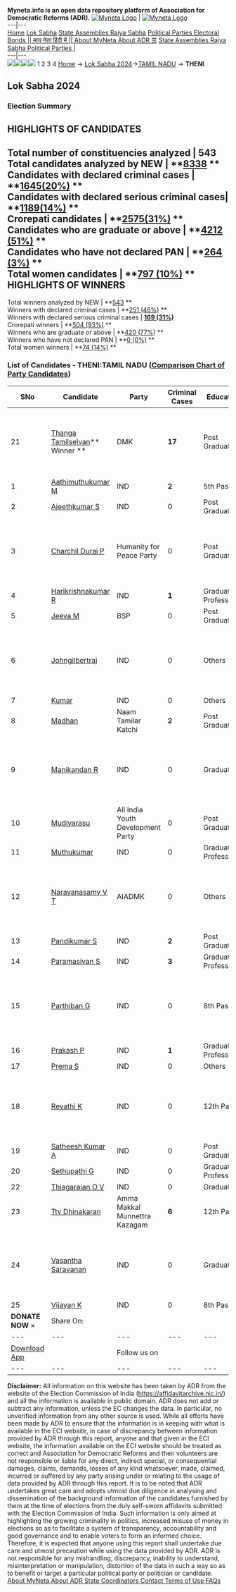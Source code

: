 **Myneta.info is an open data repository platform of Association for Democratic Reforms (ADR).**
[![Myneta Logo](https://www.myneta.info/lib/img/myneta-logo.png)](https://www.myneta.info/) | [![Myneta Logo](https://www.myneta.info/lib/img/adr-logo.png)](https://adrindia.org)  
---|---  
[Home](https://www.myneta.info/) [Lok Sabha](https://www.myneta.info/#ls "Lok Sabha") [ State Assemblies ](https://www.myneta.info/#sa "State Assemblies") [Rajya Sabha](https://www.myneta.info/#rs "Rajya Sabha") [Political Parties ](https://www.myneta.info/party "Political Parties") [ Electoral Bonds ](https://www.myneta.info/electoral_bonds "Electoral Bonds") [ || माय नेता हिंदी में || ](https://translate.google.co.in/translate?prev=hp&hl=en&js=y&u=www.myneta.info&sl=en&tl=hi&history_state0=) [ About MyNeta ](https://adrindia.org/content/about-myneta) [ About ADR ](https://adrindia.org/about-adr/who-we-are) [☰](javascript:void\(0\))
[ State Assemblies ](https://www.myneta.info/#sa "State Assemblies") [ Rajya Sabha ](https://www.myneta.info/#rs "Rajya Sabha") [ Political Parties ](https://www.myneta.info/party "Political Parties")
|   
---|---  
![](https://www.myneta.info/lib/img/banner/banner-1.png)![](https://www.myneta.info/lib/img/banner/banner-2.png)![](https://www.myneta.info/lib/img/banner/banner-3.png)![](https://www.myneta.info/lib/img/banner/banner-4.png)
1  2  3  4 
[Home](https://www.myneta.info/) → [Lok Sabha 2024](https://www.myneta.info/LokSabha2024/)→[TAMIL NADU](https://www.myneta.info/LokSabha2024/index.php?action=show_constituencies&state_id=31) → **THENI**
### 
## Lok Sabha 2024
###  Election Summary 
HIGHLIGHTS OF CANDIDATES  
---  
Total number of constituencies analyzed |  543   
Total candidates analyzed by NEW | **[8338](https://www.myneta.info/LokSabha2024/index.php?action=summary&subAction=candidates_analyzed&sort=candidate#summary) **  
Candidates with declared criminal cases | **[1645(20%)](https://www.myneta.info/LokSabha2024/index.php?action=summary&subAction=crime&sort=candidate#summary) **  
Candidates with declared serious criminal cases| **[1189(14%)](https://www.myneta.info/LokSabha2024/index.php?action=summary&subAction=serious_crime&sort=candidate#summary) **  
Crorepati candidates | **[2575(31%)](https://www.myneta.info/LokSabha2024/index.php?action=summary&subAction=crorepati&sort=candidate#summary) **  
Candidates who are graduate or above | **[4212 (51%)](https://www.myneta.info/LokSabha2024/index.php?action=summary&subAction=education&sort=candidate#summary) **  
Candidates who have not declared PAN | **[264 (3%)](https://www.myneta.info/LokSabha2024/index.php?action=summary&subAction=without_pan&sort=candidate#summary) **  
Total women candidates | **[797 (10%)](https://www.myneta.info/LokSabha2024/index.php?action=summary&subAction=women_candidate&sort=candidate#summary) **  
HIGHLIGHTS OF WINNERS  
---  
Total winners analyzed by NEW | **[543](https://www.myneta.info/LokSabha2024/index.php?action=summary&subAction=winner_analyzed&sort=candidate#summary) **  
Winners with declared criminal cases | **[251 (46%)](https://www.myneta.info/LokSabha2024/index.php?action=summary&subAction=winner_crime&sort=candidate#summary) **  
Winners with declared serious criminal cases | **[169 (31%)](https://www.myneta.info/LokSabha2024/index.php?action=summary&subAction=winner_serious_crime&sort=candidate#summary)**  
Crorepati winners | **[504 (93%)](https://www.myneta.info/LokSabha2024/index.php?action=summary&subAction=winner_crorepati&sort=candidate#summary) **  
Winners who are graduate or above | **[420 (77%)](https://www.myneta.info/LokSabha2024/index.php?action=summary&subAction=winner_education&sort=candidate#summary) **  
Winners who have not declared PAN | **[0 (0%)](https://www.myneta.info/LokSabha2024/index.php?action=summary&subAction=winner_without_pan&sort=candidate#summary) **  
Total women winners | **[74 (14%)](https://www.myneta.info/LokSabha2024/index.php?action=summary&subAction=winner_women&sort=candidate#summary) **  
### List of Candidates - THENI:TAMIL NADU ([Comparison Chart of Party Candidates](https://www.myneta.info/LokSabha2024/comparisonchart.php?constituency_id=415))
SNo | Candidate| Party| Criminal Cases| Education| Age| Total Assets| Liabilities  
---|---|---|---|---|---|---|---  
21  | [Thanga Tamilselvan](https://www.myneta.info/LokSabha2024/candidate.php?candidate_id=1225)** Winner ** | DMK | **17** | Post Graduate| 63 | ![](https://myneta.info/image_v2.php?myneta_folder=LokSabha2024&candidate_id=1225&col=ta) | ![](https://myneta.info/image_v2.php?myneta_folder=LokSabha2024&candidate_id=1225&col=lia)  
1  | [Aathimuthukumar M](https://www.myneta.info/LokSabha2024/candidate.php?candidate_id=190) | IND | **2** | 5th Pass| 32 | Rs 52,92,229 ~ 52 Lacs+ | Rs 0 ~   
2  | [Ajeethkumar S](https://www.myneta.info/LokSabha2024/candidate.php?candidate_id=1219) | IND | 0 | Post Graduate| 28 | Rs 1,14,288 ~ 1 Lacs+ | Rs 0 ~   
3  | [Charchil Durai P](https://www.myneta.info/LokSabha2024/candidate.php?candidate_id=1231) | Humanity for Peace Party | 0 | Post Graduate| 58 | ![](https://myneta.info/image_v2.php?myneta_folder=LokSabha2024&candidate_id=1231&col=ta) | ![](https://myneta.info/image_v2.php?myneta_folder=LokSabha2024&candidate_id=1231&col=lia)  
4  | [Harikrishnakumar R](https://www.myneta.info/LokSabha2024/candidate.php?candidate_id=1208) | IND | **1** | Graduate Professional| 29 | Rs 46,000 ~ 46 Thou+ | Rs 0 ~   
5  | [Jeeva M](https://www.myneta.info/LokSabha2024/candidate.php?candidate_id=1229) | BSP | 0 | Post Graduate| 63 | Rs 14,26,000 ~ 14 Lacs+ | Rs 3,86,000 ~ 3 Lacs+  
6  | [Johngilbertraj](https://www.myneta.info/LokSabha2024/candidate.php?candidate_id=1227) | IND | 0 | Others| 34 | ![](https://myneta.info/image_v2.php?myneta_folder=LokSabha2024&candidate_id=1227&col=ta) | ![](https://myneta.info/image_v2.php?myneta_folder=LokSabha2024&candidate_id=1227&col=lia)  
7  | [Kumar](https://www.myneta.info/LokSabha2024/candidate.php?candidate_id=1209) | IND | 0 | Others| 26 | Rs 1,80,000 ~ 1 Lacs+ | Rs 0 ~   
8  | [Madhan](https://www.myneta.info/LokSabha2024/candidate.php?candidate_id=1216) | Naam Tamilar Katchi | **2** | Post Graduate| 45 | Rs 60,59,930 ~ 60 Lacs+ | Rs 0 ~   
9  | [Manikandan R](https://www.myneta.info/LokSabha2024/candidate.php?candidate_id=1230) | IND | 0 | Graduate| 45 | ![](https://myneta.info/image_v2.php?myneta_folder=LokSabha2024&candidate_id=1230&col=ta) | ![](https://myneta.info/image_v2.php?myneta_folder=LokSabha2024&candidate_id=1230&col=lia)  
10  | [Mudiyarasu](https://www.myneta.info/LokSabha2024/candidate.php?candidate_id=1226) | All India Youth Development Party | 0 | Post Graduate| 52 | Rs 70,55,000 ~ 70 Lacs+ | Rs 2,87,000 ~ 2 Lacs+  
11  | [Muthukumar](https://www.myneta.info/LokSabha2024/candidate.php?candidate_id=1210) | IND | 0 | Graduate Professional| 36 | Rs 3,72,000 ~ 3 Lacs+ | Rs 0 ~   
12  | [Narayanasamy V T](https://www.myneta.info/LokSabha2024/candidate.php?candidate_id=189) | AIADMK | 0 | Others| 63 | ![](https://myneta.info/image_v2.php?myneta_folder=LokSabha2024&candidate_id=189&col=ta) | ![](https://myneta.info/image_v2.php?myneta_folder=LokSabha2024&candidate_id=189&col=lia)  
13  | [Pandikumar S](https://www.myneta.info/LokSabha2024/candidate.php?candidate_id=1214) | IND | **2** | Post Graduate| 36 | Rs 11,14,000 ~ 11 Lacs+ | Rs 4,96,188 ~ 4 Lacs+  
14  | [Paramasivan S](https://www.myneta.info/LokSabha2024/candidate.php?candidate_id=1215) | IND | **3** | Graduate Professional| 35 | Rs 2,09,000 ~ 2 Lacs+ | Rs 0 ~   
15  | [Parthiban G](https://www.myneta.info/LokSabha2024/candidate.php?candidate_id=1212) | IND | 0 | 8th Pass| 59 | ![](https://myneta.info/image_v2.php?myneta_folder=LokSabha2024&candidate_id=1212&col=ta) | ![](https://myneta.info/image_v2.php?myneta_folder=LokSabha2024&candidate_id=1212&col=lia)  
16  | [Prakash P](https://www.myneta.info/LokSabha2024/candidate.php?candidate_id=1222) | IND | **1** | Graduate Professional| 40 | Rs 9,88,000 ~ 9 Lacs+ | Rs 8,58,667 ~ 8 Lacs+  
17  | [Prema S](https://www.myneta.info/LokSabha2024/candidate.php?candidate_id=1217) | IND | 0 | Others| 51 | Rs 1,51,50,000 ~ 1 Crore+ | Rs 50,50,000 ~ 50 Lacs+  
18  | [Revathi K](https://www.myneta.info/LokSabha2024/candidate.php?candidate_id=1224) | IND | 0 | 12th Pass| 49 | ![](https://myneta.info/image_v2.php?myneta_folder=LokSabha2024&candidate_id=1224&col=ta) | ![](https://myneta.info/image_v2.php?myneta_folder=LokSabha2024&candidate_id=1224&col=lia)  
19  | [Satheesh Kumar A](https://www.myneta.info/LokSabha2024/candidate.php?candidate_id=1218) | IND | 0 | Post Graduate| 33 | Rs 14,07,379 ~ 14 Lacs+ | Rs 1,00,000 ~ 1 Lacs+  
20  | [Sethupathi G](https://www.myneta.info/LokSabha2024/candidate.php?candidate_id=1220) | IND | 0 | Graduate Professional| 34 | Rs 2,13,008 ~ 2 Lacs+ | Rs 6,68,497 ~ 6 Lacs+  
22  | [Thiagarajan O V](https://www.myneta.info/LokSabha2024/candidate.php?candidate_id=1221) | IND | 0 | Graduate| 45 | Rs 4,64,000 ~ 4 Lacs+ | Rs 0 ~   
23  | [Ttv Dhinakaran](https://www.myneta.info/LokSabha2024/candidate.php?candidate_id=1213) | Amma Makkal Munnettra Kazagam | **6** | 12th Pass| 60 | Rs 4,95,31,806 ~ 4 Crore+ | Rs 28,32,12,989 ~ 28 Crore+  
24  | [Vasantha Saravanan](https://www.myneta.info/LokSabha2024/candidate.php?candidate_id=1211) | IND | 0 | Graduate| 29 | ![](https://myneta.info/image_v2.php?myneta_folder=LokSabha2024&candidate_id=1211&col=ta) | ![](https://myneta.info/image_v2.php?myneta_folder=LokSabha2024&candidate_id=1211&col=lia)  
25  | [Vijayan K](https://www.myneta.info/LokSabha2024/candidate.php?candidate_id=1223) | IND | 0 | 8th Pass| 44 | Rs 7,11,500 ~ 7 Lacs+ | Rs 1,25,000 ~ 1 Lacs+  
|  **DONATE NOW** × |  Share On:  | [](https://api.whatsapp.com/send?text=https%3A%2F%2Fmyneta.info%2Fpunjab2022%2Findex.php%3Faction%3Dshow_constituencies%26state_id%3D19) | [](https://www.facebook.com/sharer/sharer.php?u=https%3A%2F%2Fmyneta.info%2Fpunjab2022%2Findex.php%3Faction%3Dshow_constituencies%26state_id%3D19) | [](https://twitter.com/share?url=https%3A%2F%2Fmyneta.info%2Fpunjab2022%2Findex.php%3Faction%3Dshow_constituencies%26state_id%3D19)  
---|---|---|---|---  
| [ Download App ](https://play.google.com/store/apps/details?id=com.webrosoft.myneta1&pcampaignid=pcampaignidMKT-Other-global-all-co-prtnr-py-PartBadge-Mar2515-1) | [](https://play.google.com/store/apps/details?id=com.webrosoft.myneta1&pcampaignid=pcampaignidMKT-Other-global-all-co-prtnr-py-PartBadge-Mar2515-1) |  Follow us on  | [](https://www.facebook.com/adrindia.org/) | [](https://twitter.com/adrspeaks) | [](https://groups.google.com/g/national-election-watch?hl=en&pli=1) | [](https://www.instagram.com/adrspeaks/) | [](https://www.youtube.com/user/adrspeaks) | [](https://sharechat.com/profile/adrspeaks)  
---|---|---|---|---|---|---|---|---  
**Disclaimer:** All information on this website has been taken by ADR from the website of the Election Commission of India (https://affidavitarchive.nic.in/) and all the information is available in public domain. ADR does not add or subtract any information, unless the EC changes the data. In particular, no unverified information from any other source is used. While all efforts have been made by ADR to ensure that the information is in keeping with what is available in the ECI website, in case of discrepancy between information provided by ADR through this report, anyone and that given in the ECI website, the information available on the ECI website should be treated as correct and Association for Democratic Reforms and their volunteers are not responsible or liable for any direct, indirect special, or consequential damages, claims, demands, losses of any kind whatsoever, made, claimed, incurred or suffered by any party arising under or relating to the usage of data provided by ADR through this report. It is to be noted that ADR undertakes great care and adopts utmost due diligence in analysing and dissemination of the background information of the candidates furnished by them at the time of elections from the duly self-sworn affidavits submitted with the Election Commission of India. Such information is only aimed at highlighting the growing criminality in politics, increased misuse of money in elections so as to facilitate a system of transparency, accountability and good governance and to enable voters to form an informed choice. Therefore, it is expected that anyone using this report shall undertake due care and utmost precaution while using the data provided by ADR. ADR is not responsible for any mishandling, discrepancy, inability to understand, misinterpretation or manipulation, distortion of the data in such a way so as to benefit or target a particular political party or politician or candidate. 
[ About MyNeta ](https://adrindia.org/content/about-myneta) [ About ADR ](https://adrindia.org/about-adr/who-we-are) [ State Coordinators ](https://adrindia.org/about-adr/state-coordinators) [ Contact ](https://adrindia.org/contact-us) [ Terms of Use ](https://adrindia.org/content/adr-terms-use) [ FAQs ](https://adrindia.org/content/faqs)

